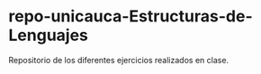 # repo-unicauca-Estructuras-de-Lenguajes
Repositorio de los diferentes ejercicios realizados en clase.
